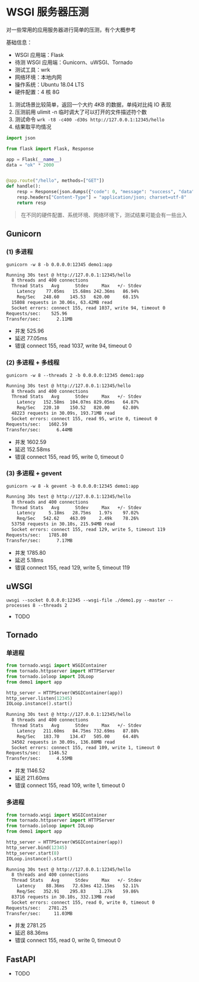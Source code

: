 # WSGI 服务器压测

对一些常用的应用服务器进行简单的压测，有个大概参考

基础信息：

- WSGI 应用端：Flask
- 待测 WSGI 应用端：Gunicorn、uWSGI、Tornado
- 测试工具：wrk
- 网络环境：本地内网
- 操作系统：Ubuntu 18.04 LTS
- 硬件配置：4 核 8G

1. 测试场景比较简单，返回一个大约 4KB 的数据，单纯对比纯 IO 表现
2. 压测前用 ulimit -n 临时调大了可以打开的文件描述符个数
3. 测试命令 `wrk -t8 -c400 -d30s http://127.0.0.1:12345/hello`
4. 结果取平均情况

```python
import json

from flask import Flask, Response

app = Flask(__name__)
data = "ok" * 2000


@app.route("/hello", methods=["GET"])
def handle():
    resp = Response(json.dumps({"code": 0, "message": "success", "data": data}, ensure_ascii=False))
    resp.headers["Content-Type"] = "application/json; charset=utf-8"
    return resp
```

> 在不同的硬件配置、系统环境、网络环境下，测试结果可能会有一些出入

## Gunicorn

### (1) 多进程

`gunicorn -w 8 -b 0.0.0.0:12345 demo1:app`

```BASH
Running 30s test @ http://127.0.0.1:12345/hello
  8 threads and 400 connections
  Thread Stats   Avg      Stdev     Max   +/- Stdev
    Latency    77.05ms   15.68ms 242.36ms   86.94%
    Req/Sec   248.60    145.53   620.00     68.15%
  15808 requests in 30.06s, 63.42MB read
  Socket errors: connect 155, read 1037, write 94, timeout 0
Requests/sec:    525.96
Transfer/sec:      2.11MB
```

- 并发 525.96
- 延迟 77.05ms
- 错误 connect 155, read 1037, write 94, timeout 0

### (2) 多进程 + 多线程

`gunicorn -w 8 --threads 2 -b 0.0.0.0:12345 demo1:app`

```BASH
Running 30s test @ http://127.0.0.1:12345/hello
  8 threads and 400 connections
  Thread Stats   Avg      Stdev     Max   +/- Stdev
    Latency   152.58ms  104.07ms 829.05ms   64.87%
    Req/Sec   220.10    150.52   820.00     62.80%
  48223 requests in 30.09s, 193.71MB read
  Socket errors: connect 155, read 95, write 0, timeout 0
Requests/sec:   1602.59
Transfer/sec:      6.44MB
```

- 并发 1602.59
- 延迟 152.58ms
- 错误 connect 155, read 95, write 0, timeout 0

### (3) 多进程 + gevent

`gunicorn -w 8 -k gevent -b 0.0.0.0:12345 demo1:app`

```BASH
Running 30s test @ http://127.0.0.1:12345/hello
  8 threads and 400 connections
  Thread Stats   Avg      Stdev     Max   +/- Stdev
    Latency     5.18ms   28.75ms   1.97s    97.02%
    Req/Sec   542.62    463.09     2.49k    78.26%
  53758 requests in 30.10s, 215.94MB read
  Socket errors: connect 155, read 129, write 5, timeout 119
Requests/sec:   1785.80
Transfer/sec:      7.17MB
```

- 并发 1785.80
- 延迟 5.18ms
- 错误 connect 155, read 129, write 5, timeout 119

## uWSGI

`uwsgi --socket 0.0.0.0:12345 --wsgi-file ./demo1.py --master --processes 8 --threads 2`

- TODO

## Tornado

### 单进程

```python
from tornado.wsgi import WSGIContainer
from tornado.httpserver import HTTPServer
from tornado.ioloop import IOLoop
from demo1 import app

http_server = HTTPServer(WSGIContainer(app))
http_server.listen(12345)
IOLoop.instance().start()
```

```BASH
Running 30s test @ http://127.0.0.1:12345/hello
  8 threads and 400 connections
  Thread Stats   Avg      Stdev     Max   +/- Stdev
    Latency   211.60ms   84.75ms 732.69ms   87.88%
    Req/Sec   183.70    134.47   505.00     64.48%
  34502 requests in 30.09s, 136.88MB read
  Socket errors: connect 155, read 109, write 1, timeout 0
Requests/sec:   1146.52
Transfer/sec:      4.55MB
```

- 并发 1146.52
- 延迟 211.60ms
- 错误 connect 155, read 109, write 1, timeout 0

### 多进程

```python
from tornado.wsgi import WSGIContainer
from tornado.httpserver import HTTPServer
from tornado.ioloop import IOLoop
from demo1 import app

http_server = HTTPServer(WSGIContainer(app))
http_server.bind(12345)
http_server.start(8)
IOLoop.instance().start()
```

```BASH
Running 30s test @ http://127.0.0.1:12345/hello
  8 threads and 400 connections
  Thread Stats   Avg      Stdev     Max   +/- Stdev
    Latency    88.36ms   72.63ms 412.15ms   52.11%
    Req/Sec   352.91    295.83     1.27k    59.86%
  83716 requests in 30.10s, 332.13MB read
  Socket errors: connect 155, read 0, write 0, timeout 0
Requests/sec:   2781.25
Transfer/sec:     11.03MB
```

- 并发 2781.25
- 延迟 88.36ms
- 错误 connect 155, read 0, write 0, timeout 0

## FastAPI

- TODO
